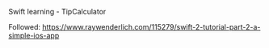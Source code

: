 Swift learning - TipCalculator

Followed: https://www.raywenderlich.com/115279/swift-2-tutorial-part-2-a-simple-ios-app
